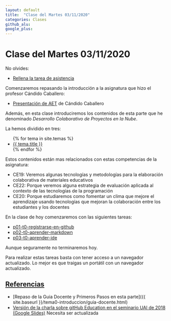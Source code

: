 ```yaml
---
layout: default
title:  "Clase del Martes 03/11/2020"
categories: Clases
github_alu: 
google_plus: 
---
```


# Clase del Martes 03/11/2020

No olvides:

* [Rellena la tarea de asistencia](https://campusdoctoradoyposgrado.ull.es/mod/attendance/view.php?id=283483)
  
Comenzaremos repasando la introducción a la asignatura que hizo el profesor Cándido Caballero:

* [Presentación de AET](https://campusdoctoradoyposgrado.ull.es/mod/resource/view.php?id=268387) de Cándido Caballero

Además, en esta clase introduciremos los contenidos de esta parte que he denominado *Desarrollo Colaborativo de Proyectos en la Nube*.

La hemos dividido en tres:

<ul>
{% for tema in site.temas %}
  <li><a href="{{site.baseurl}}{{tema.url}}" title="{{ tema.hover }}">{{ tema.title }}</a></li>
{% endfor %}
</ul>

Estos contenidos están mas relacionados con estas competencias de la asignatura:

*  CE19: Veremos algunas tecnologías y metodologías para la elaboración colaborativa de materiales educativos
*  CE22: Porque veremos alguna estrategia de evaluación aplicada al contexto de las tecnologías de la programación
*  CE20: Porque estudiaremos como fomentar un clima que mejore el aprendizaje usando tecnologías que mejoran la colaboración entre los estudiantes y los docentes


En la clase de hoy comenzaremos con las siguientes tareas:

* [p01-t0-registrarse-en-github]({{site.baseurl}}/tema0-introduccion/practicas/p01-t0-registrarse-en-github/)
* [p02-t0-aprender-markdown]({{site.baseurl}}/tema0-introduccion/practicas/p02-t0-aprender-markdown/)
* [p03-t0-aprender-ide]({{site.baseurl}}/tema0-introduccion/practicas/p03-t0-aprender-ide/)

Aunque seguramente no terminaremos hoy.

Para realizar estas tareas basta con tener acceso a un navegador actualizado. 
Lo mejor es que traigas un portátil con un navegador actualizado.


## [Referencias](references)

* [Repaso de la Guia Docente y Primeros Pasos en esta parte]({{ site.baseurl }}/tema0-introduccion/guia-docente.html)
* [Versión de la charla sobre gitHub Education en el seminario UAI de 2018 (Google Slides)](https://docs.google.com/presentation/d/1LAZUS4SX7axmzEUElh2Oz2DqC1cJA6PUvb1KixJ1KWw/edit?usp=sharing) Necesita ser actualizada